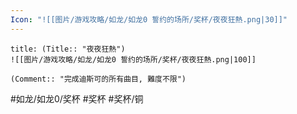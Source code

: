 ```yaml
---
Icon: "![[图片/游戏攻略/如龙/如龙0 誓约的场所/奖杯/夜夜狂熱.png|30]]"
---
```

```ad-common-bronze-trophy
title: (Title:: "夜夜狂熱")
![[图片/游戏攻略/如龙/如龙0 誓约的场所/奖杯/夜夜狂熱.png|100]]

(Comment:: "完成迪斯可的所有曲目, 難度不限")
```

#如龙/如龙0/奖杯 #奖杯 #奖杯/铜
